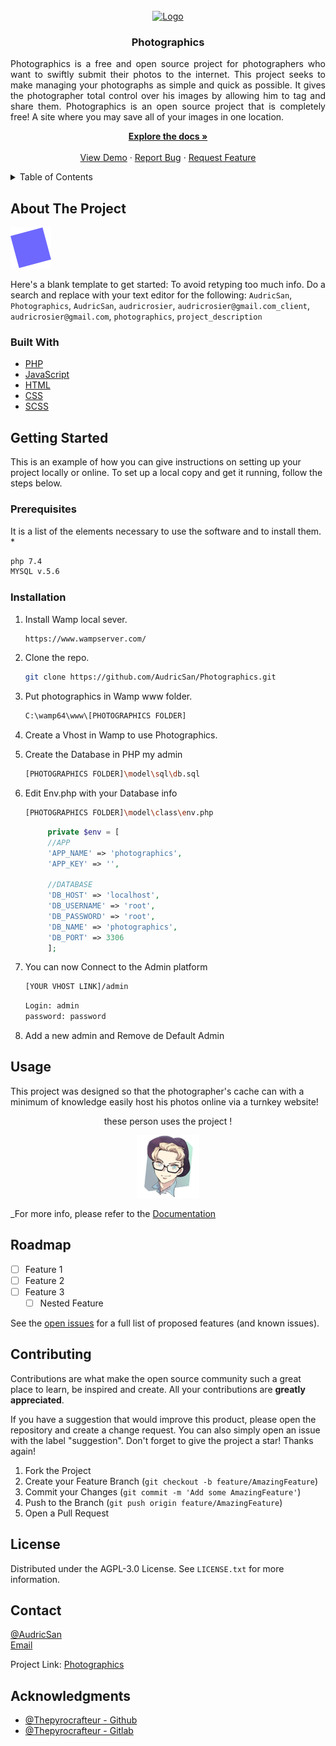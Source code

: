 <div id="top"></div>

<!--
    [![Contributors][contributors-shield]][contributors-url]
    [![Forks][forks-shield]][forks-url]
    [![Stargazers][stars-shield]][stars-url]
    [![Issues][issues-shield]][issues-url]
    [![MIT License][license-shield]][license-url]
    [![LinkedIn][linkedin-shield]][linkedin-url]
-->

<!-- PROJECT LOGO -->
<br />
<div align="center">
  <a href="https://github.com/AudricSan/Photographics/">
    <img src=[product-logo] alt="Logo">
  </a>

<h3 align="center">Photographics</h3>
  <p align="justify">
Photographics is a free and open source project for photographers who want to swiftly submit their photos to the internet. This project seeks to make managing your photographs as simple and quick as possible.
It gives the photographer total control over his images by allowing him to tag and share them.
Photographics is an open source project that is completely free!
A site where you may save all of your images in one location.
<br />

  <p align="center">
    <a href="https://github.com/AudricSan/Photographics"><strong>Explore the docs »</strong></a>
    <br />
    <br />
    <a href="http://photo.audricrosier.be">View Demo</a>
    ·
    <a href="https://github.com/AudricSan/Photographics/issues">Report Bug</a>
    ·
    <a href="https://github.com/AudricSan/Photographics/issues">Request Feature</a>
  </p>
</div>

<!-- TABLE OF CONTENTS -->
<details>
  <summary>Table of Contents</summary>
  <ol>
    <li>
      <a href="#about-the-project">About The Project</a>
      <ul>
        <li><a href="#built-with">Built With</a></li>
      </ul>
    </li>
    <li>
      <a href="#getting-started">Getting Started</a>
      <ul>
        <li><a href="#prerequisites">Prerequisites</a></li>
        <li><a href="#installation">Installation</a></li>
      </ul>
    </li>
    <li><a href="#usage">Usage</a></li>
    <li><a href="#roadmap">Roadmap</a></li>
    <li><a href="#contributing">Contributing</a></li>
    <li><a href="#license">License</a></li>
    <li><a href="#contact">Contact</a></li>
    <li><a href="#acknowledgments">Acknowledgments</a></li>
  </ol>
</details>

<!-- ABOUT THE PROJECT -->
## About The Project
[![Product Name Screen Shot][product-screenshot]](https://photo.audricrosier.be)

Here's a blank template to get started: To avoid retyping too much info. Do a search and replace with your text editor for the following: `AudricSan`, `Photographics`, `AudricSan`, `audricrosier`, `audricrosier@gmail.com_client`, `audricrosier@gmail.com`, `photographics`, `project_description`

### Built With
* [PHP](https://php.net/)
* [JavaScript](https://www.javascript.com/)
* [HTML](https://html.com/)
* [CSS](https://developer.mozilla.org/fr/docs/Web/CSS)
* [SCSS](https://sass-lang.com/)

<!-- GETTING STARTED -->
## Getting Started
This is an example of how you can give instructions on setting up your project locally or online.
To set up a local copy and get it running, follow the steps below.

### Prerequisites
It is a list of the elements necessary to use the software and to install them.
* 
  ```sh
  php 7.4
  MYSQL v.5.6
  ```

### Installation
1. Install Wamp local sever.
   ```sh
   https://www.wampserver.com/
   ```
1. Clone the repo.
   ```sh
   git clone https://github.com/AudricSan/Photographics.git
   ```
1. Put photographics in Wamp www folder.
   ```sh
   C:\wamp64\www\[PHOTOGRAPHICS FOLDER]
   ```
1. Create a Vhost in Wamp to use Photographics.

1. Create the Database in PHP my admin
   ```sh
   [PHOTOGRAPHICS FOLDER]\model\sql\db.sql
   ```

1. Edit Env.php with your Database info
   ```sh
   [PHOTOGRAPHICS FOLDER]\model\class\env.php
   ```
   ```php
        private $env = [
        //APP
        'APP_NAME' => 'photographics',
        'APP_KEY' => '',

        //DATABASE
        'DB_HOST' => 'localhost',
        'DB_USERNAME' => 'root',
        'DB_PASSWORD' => 'root',
        'DB_NAME' => 'photographics',
        'DB_PORT' => 3306
        ];
   ```
1. You can now Connect to the Admin platform
   ```sh
   [YOUR VHOST LINK]/admin
   ```
   ```sh
   Login: admin
   password: password
   ```
1. Add a new admin and Remove de Default Admin

<!-- USAGE -->
## Usage
This project was designed so that the photographer's cache can with a minimum of knowledge easily host his photos online via a turnkey website!

<div align="center">
    <p>these person uses the project !</p>
	<img src="/public/docs/images/audricsan.png" width="100" height="100" alt="friends">
</div>

_For more info, please refer to the [Documentation](https://github.com/AudricSan/Photographics/tree/main/public/docs/)

<!-- ROADMAP -->
## Roadmap
- [ ] Feature 1
- [ ] Feature 2
- [ ] Feature 3
    - [ ] Nested Feature

See the [open issues](https://github.com/AudricSan/Photographics/issues) for a full list of proposed features (and known issues).

<!-- CONTRIBUTING -->
## Contributing
Contributions are what make the open source community such a great place to learn, be inspired and create. All your contributions are **greatly appreciated**.

If you have a suggestion that would improve this product, please open the repository and create a change request. You can also simply open an issue with the label "suggestion".
Don't forget to give the project a star! Thanks again!

1. Fork the Project
2. Create your Feature Branch (`git checkout -b feature/AmazingFeature`)
3. Commit your Changes (`git commit -m 'Add some AmazingFeature'`)
4. Push to the Branch (`git push origin feature/AmazingFeature`)
5. Open a Pull Request

<!-- LICENSE -->
## License
Distributed under the  AGPL-3.0 License. See `LICENSE.txt` for more information.

<!-- CONTACT -->
## Contact
[@AudricSan](https://twitter.com/AudricSan)<br>
[Email](mailto:audricrosier@gmail.com)

Project Link: [Photographics](https://github.com/AudricSan/Photographics)

<!-- ACKNOWLEDGMENTS -->
## Acknowledgments
* [@Thepyrocrafteur - Github](https://github.com/Thepyrocrafteur)
* [@Thepyrocrafteur - Gitlab](https://gitlab.com/Thepyrocrafteur)

<!-- MARKDOWN LINKS & IMAGES -->
<!-- https://www.markdownguide.org/basic-syntax/#reference-style-links -->
[contributors-shield]: https://img.shields.io/github/contributors/AudricSan/Photographics.svg?style=for-the-badge
[contributors-url]: https://github.com/AudricSan/Photographics/graphs/contributors
[forks-shield]: https://img.shields.io/github/forks/AudricSan/Photographics.svg?style=for-the-badge
[forks-url]: https://github.com/AudricSan/Photographics/network/members
[stars-shield]: https://img.shields.io/github/stars/AudricSan/Photographics.svg?style=for-the-badge
[stars-url]: https://github.com/AudricSan/Photographics/stargazers
[issues-shield]: https://img.shields.io/github/issues/AudricSan/Photographics.svg?style=for-the-badge
[issues-url]: https://github.com/AudricSan/Photographics/issues
[license-shield]: https://img.shields.io/github/license/AudricSan/Photographics.svg?style=for-the-badge
[license-url]: https://github.com/AudricSan/Photographics/blob/master/LICENSE.txt
[linkedin-shield]: https://img.shields.io/badge/-LinkedIn-black.svg?style=for-the-badge&logo=linkedin&colorB=555
[linkedin-url]: https://linkedin.com/in/audricrosier
[product-screenshot]: public/images/logo2.png
[product-logo]: public/images/logo.png